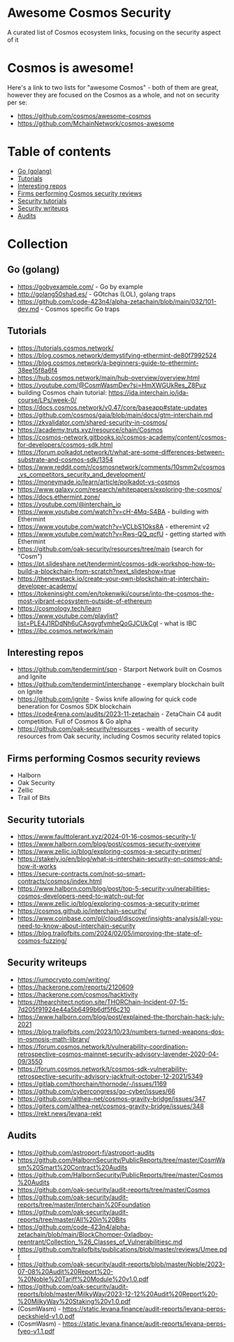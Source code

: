 # Awesome Cosmos Security
A curated list of Cosmos ecosystem links, focusing on the security aspect of it

# Cosmos is awesome!
Here's a link to two lists for "awesome Cosmos" - both of them are great, however they are focused on the Cosmos as a whole, and not on security per se:
* https://github.com/cosmos/awesome-cosmos
* https://github.com/MchainNetwork/cosmos-awesome

# Table of contents
* [Go (golang)](#go-golang)
* [Tutorials](#tutorials)
* [Interesting repos](#interesting-repos)
* [Firms performing Cosmos security reviews](#firms-performing-cosmos-security-reviews)
* [Security tutorials](#security-tutorials)
* [Security writeups](#security-writeups)
* [Audits](#audits)

# Collection

## Go (golang)
* https://gobyexample.com/ - Go by example
* http://golang50shad.es/ - GOtchas (LOL), golang traps
* https://github.com/code-423n4/alpha-zetachain/blob/main/032/101-dev.md - Cosmos specific Go traps

## Tutorials
* https://tutorials.cosmos.network/
* https://blog.cosmos.network/demystifying-ethermint-de80f7992524
* https://blog.cosmos.network/a-beginners-guide-to-ethermint-38ee15f8a6f4
* https://hub.cosmos.network/main/hub-overview/overview.html
* https://youtube.com/@CosmWasmDev?si=HmXWGUkRes_Z8Puz
* building Cosmos chain tutorial: https://ida.interchain.io/ida-course/LPs/week-0/
* https://docs.cosmos.network/v0.47/core/baseapp#state-updates
* https://github.com/cosmos/gaia/blob/main/docs/gtm-interchain.md
* https://zkvalidator.com/shared-security-in-cosmos/
* https://academy.truts.xyz/resource/chain/Cosmos
* https://cosmos-network.gitbooks.io/cosmos-academy/content/cosmos-for-developers/cosmos-sdk.html
* https://forum.polkadot.network/t/what-are-some-differences-between-substrate-and-cosmos-sdk/1354
* https://www.reddit.com/r/cosmosnetwork/comments/10smm2v/cosmos_vs_competitors_security_and_development/
* https://moneymade.io/learn/article/polkadot-vs-cosmos
* https://www.galaxy.com/research/whitepapers/exploring-the-cosmos/
* https://docs.ethermint.zone/
* https://youtube.com/@interchain_io
* https://www.youtube.com/watch?v=cH-4Mq-S4BA - building with Ethermint
* https://www.youtube.com/watch?v=VCLbS1Oks8A - etheremint v2
* https://www.youtube.com/watch?v=Rws-QQ_qcfU - getting started with Ethermint
* https://github.com/oak-security/resources/tree/main (search for "Cosm")
* https://pt.slideshare.net/tendermint/cosmos-sdk-workshop-how-to-build-a-blockchain-from-scratch?next_slideshow=true
* https://thenewstack.io/create-your-own-blockchain-at-interchain-developer-academy/
* https://tokeninsight.com/en/tokenwiki/course/into-the-cosmos-the-most-vibrant-ecosystem-outside-of-ethereum
* https://cosmology.tech/learn
* https://www.youtube.com/playlist?list=PLE4J1RDdNh6uCAsgygfvmheQoGJCUkCgI - what is IBC
* https://ibc.cosmos.network/main

## Interesting repos
* https://github.com/tendermint/spn - Starport Network built on Cosmos and Ignite
* https://github.com/tendermint/interchange - exemplary blockchain built on Ignite
* https://github.com/ignite - Swiss knife allowing for quick code beneration for Cosmos SDK blockchain
* https://code4rena.com/audits/2023-11-zetachain - ZetaChain C4 audit competition. Full of Cosmos & Go alpha
* https://github.com/oak-security/resources - wealth of security resources from Oak security, including Cosmos security related topics

## Firms performing Cosmos security reviews
* Halborn
* Oak Security
* Zellic
* Trail of Bits

## Security tutorials
* https://www.faulttolerant.xyz/2024-01-16-cosmos-security-1/
* https://www.halborn.com/blog/post/cosmos-security-overview
* https://www.zellic.io/blog/exploring-cosmos-a-security-primer/
* https://stakely.io/en/blog/what-is-interchain-security-on-cosmos-and-how-it-works
* https://secure-contracts.com/not-so-smart-contracts/cosmos/index.html
* https://www.halborn.com/blog/post/top-5-security-vulnerabilities-cosmos-developers-need-to-watch-out-for
* https://www.zellic.io/blog/exploring-cosmos-a-security-primer
* https://cosmos.github.io/interchain-security/
* https://www.coinbase.com/pl/cloud/discover/insights-analysis/all-you-need-to-know-about-interchain-security
* https://blog.trailofbits.com/2024/02/05/improving-the-state-of-cosmos-fuzzing/

## Security writeups
* https://jumpcrypto.com/writing/
* https://hackerone.com/reports/2120609
* https://hackerone.com/cosmos/hacktivity
* https://thearchitect.notion.site/THORChain-Incident-07-15-7d205f91924e44a5b6499b6df5f6c210
* https://www.halborn.com/blog/post/explained-the-thorchain-hack-july-2021
* https://blog.trailofbits.com/2023/10/23/numbers-turned-weapons-dos-in-osmosis-math-library/
* https://forum.cosmos.network/t/vulnerability-coordination-retrospective-cosmos-mainnet-security-advisory-lavender-2020-04-09/3550
* https://forum.cosmos.network/t/cosmos-sdk-vulnerability-retrospective-security-advisory-jackfruit-october-12-2021/5349
* https://gitlab.com/thorchain/thornode/-/issues/1169
* https://github.com/cybercongress/go-cyber/issues/66
* https://github.com/althea-net/cosmos-gravity-bridge/issues/347
* https://giters.com/althea-net/cosmos-gravity-bridge/issues/348
* https://rekt.news/levana-rekt

## Audits
* https://github.com/astroport-fi/astroport-audits
* https://github.com/HalbornSecurity/PublicReports/tree/master/CosmWasm%20Smart%20Contract%20Audits
* https://github.com/HalbornSecurity/PublicReports/tree/master/Cosmos%20Audits
* https://github.com/oak-security/audit-reports/tree/master/Cosmos
* https://github.com/oak-security/audit-reports/tree/master/Interchain%20Foundation
* https://github.com/oak-security/audit-reports/tree/master/All%20in%20Bits
* https://github.com/code-423n4/alpha-zetachain/blob/main/BlockChomper-0xladboy-reentrant/Collection_%26_Classes_of_Vulnerabilitiesc.md
* https://github.com/trailofbits/publications/blob/master/reviews/Umee.pdf
* https://github.com/oak-security/audit-reports/blob/master/Noble/2023-07-08%20Audit%20Report%20-%20Noble%20Tariff%20Module%20v1.0.pdf
* https://github.com/oak-security/audit-reports/blob/master/MilkyWay/2023-12-12%20Audit%20Report%20-%20MilkyWay%20Staking%20v1.0.pdf
* (CosmWasm) - https://static.levana.finance/audit-reports/levana-perps-peckshield-v1.0.pdf
* (CosmWasm) - https://static.levana.finance/audit-reports/levana-perps-fyeo-v1.1.pdf
